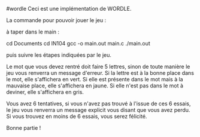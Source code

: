 #wordle
Ceci est une implémentation de WORDLE. 

La commande pour pouvoir jouer le jeu :

à taper dans le main :

cd Documents
cd IN104
gcc -o main.out main.c 
./main.out

puis suivre les étapes indiquées par le jeu.

Le mot que vous devez rentré doit faire 5 lettres, sinon de toute manière le jeu vous renverra un message d'erreur.
Si la lettre est à la bonne place dans le mot, elle s'affichera en vert.
Si elle est présente dans le mot mais à la mauvaise place, elle s'affichera en jaune.
Si elle n'est pas dans le mot à deviner, elle s'affichera en gris.

Vous avez 6 tentatives, si vous n'avez pas trouvé à l'issue de ces 6 essais, le jeu vous renverra un message explicit vous disant que vous avez perdu.
Si vous trouvez en moins de 6 essais, vous serez félicité. 

Bonne partie !
